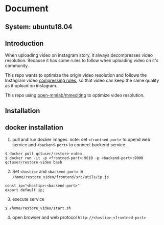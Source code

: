 # Document
## System: ubuntu18.04
## Introduction
When uploading video on instagram story, it always decompresses video resolution. Because it has some rules to follow when uploading video on it's community. 

This repo wants to optimize the origin video resolution and follows the Instagram video [compressing rules](#instragram-video-requirement), so that video can keep the same quality as it upload on instagram. 

This repo using [open-mmlab/mmediting](https://github.com/open-mmlab/mmediting) to optimize video resolution. 

## Installation
## docker installation
1. pull and run docker images.
note: set `<frontned-port>` to opend web service and `<backend-port>` to connect backend service.
```
$ docker pull qctuser/restore-video
$ docker run -it -p <frontned-port>:9010 -p <backend-port>:9000 qctuser/restore-video bash
```
2. Set `<hostip>` and `<backend-port>` in `/home/restore_video/frontend/src/utils/ip.js`
```
const ip="<hostip>:<backend-port>"
export default ip;
```
3. execute service
```
$ /home/restore_video/start.sh
```
4. open browser and web protocol `http://<hostip>:<frontned-port>`
